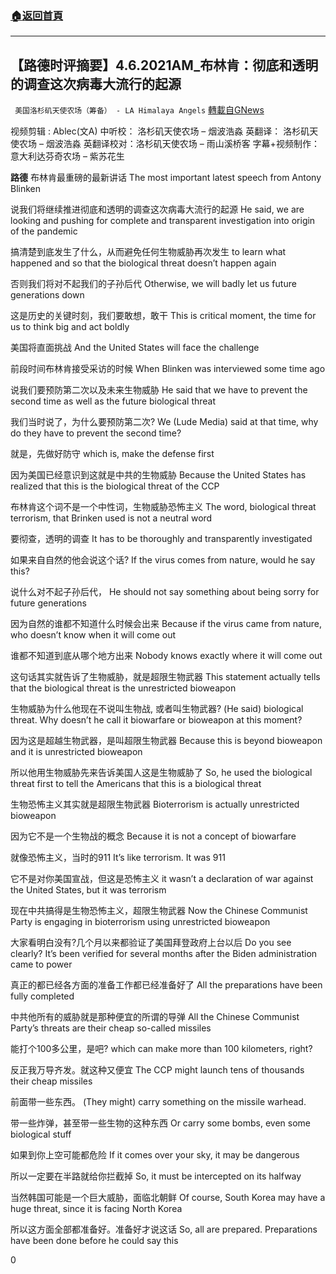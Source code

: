###  [:house:返回首頁](https://github.com/ourhimalayas/txt)
---

## 【路德时评摘要】4.6.2021AM_布林肯：彻底和透明的调查这次病毒大流行的起源
` 美国洛杉矶天使农场（筹备） - LA Himalaya Angels` [轉載自GNews](https://gnews.org/zh-hans/1070041/)

视频剪辑 : Ablec(文A)
中听校： 洛杉矶天使农场 – 烟波浩淼
英翻译： 洛杉矶天使农场 – 烟波浩淼
英翻译校对：洛杉矶天使农场 – 雨山溪桥客
字幕+视频制作：意大利达芬奇农场 – 紫苏花生

**路德**
布林肯最重磅的最新讲话
The most important latest speech from Antony Blinken

说我们将继续推进彻底和透明的调查这次病毒大流行的起源
He said, we are looking and pushing for complete and transparent investigation into origin of the pandemic

搞清楚到底发生了什么，从而避免任何生物威胁再次发生
to learn what happened and so that the biological threat doesn’t happen again

否则我们将对不起我们的子孙后代
Otherwise, we will badly let us future generations down

这是历史的关键时刻，我们要敢想，敢干
This is critical moment, the time for us to think big and act boldly

美国将直面挑战
And the United States will face the challenge

前段时间布林肯接受采访的时候
When Blinken was interviewed some time ago

说我们要预防第二次以及未来生物威胁
He said that we have to prevent the second time as well as the future biological threat

我们当时说了，为什么要预防第二次?
We (Lude Media) said at that time, why do they have to prevent the second time?

就是，先做好防守
which is, make the defense first

因为美国已经意识到这就是中共的生物威胁
Because the United States has realized that this is the biological threat of the CCP

布林肯这个词不是一个中性词，生物威胁恐怖主义
The word, biological threat terrorism, that Brinken used is not a neutral word

要彻查，透明的调查
It has to be thoroughly and transparently investigated

如果来自自然的他会说这个话?
If the virus comes from nature, would he say this?

说什么对不起子孙后代，
He should not say something about being sorry for future generations

因为自然的谁都不知道什么时候会出来
Because if the virus came from nature, who doesn’t know when it will come out

谁都不知道到底从哪个地方出来
Nobody knows exactly where it will come out

这句话其实就告诉了生物威胁，就是超限生物武器
This statement actually tells that the biological threat is the unrestricted bioweapon

生物威胁为什么他现在不说叫生物战, 或者叫生物武器?
(He said) biological threat. Why doesn’t he call it biowarfare or bioweapon at this moment?

因为这是超越生物武器，是叫超限生物武器
Because this is beyond bioweapon and it is unrestricted bioweapon

所以他用生物威胁先来告诉美国人这是生物威胁了
So, he used the biological threat first to tell the Americans that this is a biological threat

生物恐怖主义其实就是超限生物武器
Bioterrorism is actually unrestricted bioweapon

因为它不是一个生物战的概念
Because it is not a concept of biowarfare

就像恐怖主义，当时的911
It’s like terrorism. It was 911

它不是对你美国宣战，但这是恐怖主义
it wasn’t a declaration of war against the United States, but it was terrorism

现在中共搞得是生物恐怖主义，超限生物武器
Now the Chinese Communist Party is engaging in bioterrorism using unrestricted bioweapon

大家看明白没有?几个月以来都验证了美国拜登政府上台以后
Do you see clearly? It’s been verified for several months after the Biden administration came to power

真正的都已经各方面的准备工作都已经准备好了
All the preparations have been fully completed

中共他所有的威胁就是那种便宜的所谓的导弹
All the Chinese Communist Party’s threats are their cheap so-called missiles

能打个100多公里，是吧?
which can make more than 100 kilometers, right?

反正我万导齐发。就这种又便宜
The CCP might launch tens of thousands their cheap missiles

前面带一些东西。
(They might) carry something on the missile warhead.

带一些炸弹，甚至带一些生物的这种东西
Or carry some bombs, even some biological stuff

如果到你上空可能都危险
If it comes over your sky, it may be dangerous

所以一定要在半路就给你拦截掉
So, it must be intercepted on its halfway

当然韩国可能是一个巨大威胁，面临北朝鲜
Of course, South Korea may have a huge threat, since it is facing North Korea

所以这方面全部都准备好。准备好才说这话
So, all are prepared. Preparations have been done before he could say this

0
